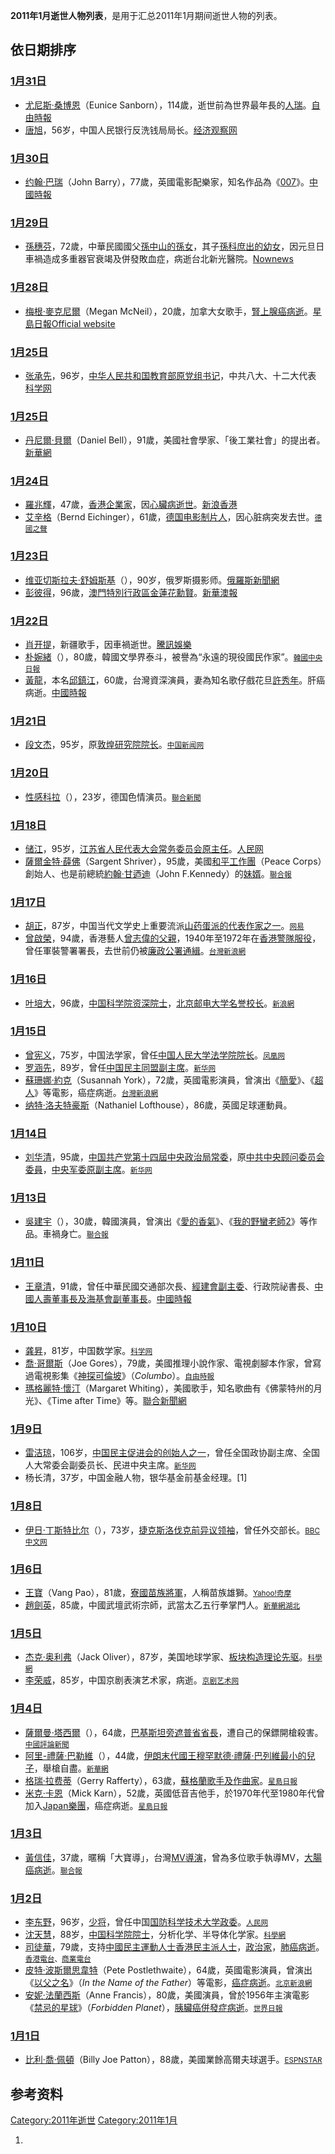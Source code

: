 <center>

</center>

**2011年1月逝世人物列表**，是用于汇总2011年1月期间逝世人物的列表。

## 依日期排序

### [1月31日](../Page/1月31日.md "wikilink")

  - [尤尼斯·桑博恩](../Page/尤尼斯·桑博恩.md "wikilink")（Eunice
    Sanborn），114歲，逝世前為世界最年長的[人瑞](../Page/人瑞.md "wikilink")。[自由時報](https://archive.is/20120715075045/http://iservice.libertytimes.com.tw/liveNews/news.php?no=459580&type=%E5%8D%B3%E6%99%82%E6%96%B0%E8%81%9E)
  - [唐旭](https://zh.wikipedia.org/wiki/唐旭 "wikilink")，56岁，中国人民银行反洗钱局局长。[经济观察网](http://www.eeo.com.cn/finance/other/2011/02/10/192893.shtml)

### [1月30日](../Page/1月30日.md "wikilink")

  - [约翰·巴瑞](../Page/约翰·巴瑞.md "wikilink")（John
    Barry），77歲，英國電影配樂家，知名作品為《[007](https://zh.wikipedia.org/wiki/007 "wikilink")》。[中國時報](http://news.chinatimes.com/world/130504/132011013100903.html)

### [1月29日](../Page/1月29日.md "wikilink")

  - [孫穗芬](../Page/孫穗芬.md "wikilink")，72歲，中華民國國父[孫中山的孫女](../Page/孫中山.md "wikilink")，其子[孫科庶出的幼女](../Page/孫科.md "wikilink")，因元旦日車禍造成多重器官衰竭及併發敗血症，病逝台北新光醫院。[Nownews](http://www.nownews.com/2011/01/29/91-2686000.htm)

### [1月28日](../Page/1月28日.md "wikilink")

  - [梅根·麥克尼爾](https://zh.wikipedia.org/wiki/梅根·麥克尼爾 "wikilink")（Megan
    McNeil），20歲，加拿大女歌手，[腎上腺癌病逝](https://zh.wikipedia.org/wiki/腎上腺癌 "wikilink")。[星島日報](https://web.archive.org/web/20111208121312/http://news.singtao.ca/toronto/realtimenews/details.php?IndexID=2784770)[Official
    website](http://www.willtosurvive.org/the-press-room/bios/megan-mcneil/)

### [1月25日](../Page/1月25日.md "wikilink")

  - [张承先](https://zh.wikipedia.org/wiki/张承先 "wikilink")，96岁，[中华人民共和国教育部原党组书记](../Page/中华人民共和国教育部.md "wikilink")，中共八大、十二大代表
    [科学网](http://news.sciencenet.cn/htmlnews/2011/2/243781.shtm?id=243781)

### [1月25日](../Page/1月25日.md "wikilink")

  - [丹尼爾·貝爾](https://zh.wikipedia.org/wiki/丹尼爾·貝爾 "wikilink")（Daniel
    Bell），91歲，美國社會學家、「後工業社會」的提出者。[新華網](http://news.xinhuanet.com/world/2011-01/30/c_121040445.htm)

### [1月24日](../Page/1月24日.md "wikilink")

  - [羅兆輝](../Page/羅兆輝.md "wikilink")，47歲，[香港企業家](../Page/香港.md "wikilink")，因[心臟病逝世](https://zh.wikipedia.org/wiki/心臟病 "wikilink")。[新浪香港](https://web.archive.org/web/20110808210335/http://news.sina.com.hk/news/5/1/1/1994839/1.html)
  - [艾辛格](https://zh.wikipedia.org/wiki/艾辛格\(人名\) "wikilink")（Bernd
    Eichinger），61歲，[德国电影制片人](../Page/德国.md "wikilink")，因心脏病突发去世。<small>[德國之聲](http://www.dw-world.com/dw/article/0,,14795814,00.html)</small>

### [1月23日](../Page/1月23日.md "wikilink")

  - [维亚切斯拉夫·舒姆斯基](https://zh.wikipedia.org/wiki/维亚切斯拉夫·舒姆斯基 "wikilink")（），90岁，俄罗斯摄影师。[俄羅斯新聞網](https://web.archive.org/web/20110305201220/http://www.rusnews.cn/eguoxinwen/eluosi_wenhua/20110124/42971542.html)
  - [彭彼得](https://zh.wikipedia.org/wiki/彭彼得 "wikilink")，96歲，[澳門特別行政區](https://zh.wikipedia.org/wiki/澳門特別行政區 "wikilink")[金蓮花勳賢](https://zh.wikipedia.org/wiki/金蓮花勳賢 "wikilink")。[新華澳報](https://web.archive.org/web/20110810004817/http://www.waou.com.mo/detail.asp?id=49834)

### [1月22日](../Page/1月22日.md "wikilink")

  - [肖开提](https://zh.wikipedia.org/wiki/肖开提 "wikilink")，新疆歌手，因車禍逝世。[騰訊娛樂](http://ent.qq.com/a/20110123/000111.htm#p=1)
  - [朴婉緒](https://zh.wikipedia.org/wiki/朴婉緒 "wikilink")（），80歲，韓國文學界泰斗，被譽為“永遠的現役國民作家”。<small>[韓國中央日報](http://chinese.joins.com/big5/article.do?method=detail&art_id=59393&category=002001)</small>
  - [黃龍](../Page/邱鎮江.md "wikilink")，本名[邱鎮江](../Page/邱鎮江.md "wikilink")，60歲，台灣資深演員，妻為知名歌仔戲花旦[許秀年](https://zh.wikipedia.org/wiki/許秀年 "wikilink")。肝癌病逝。[中國時報](https://web.archive.org/web/20140102081745/http://showbiz.chinatimes.com/2009Cti/Channel/Showbiz/showbiz-news-cnt/0%2C5020%2C110511%20112011012800025%2C00.html)

### [1月21日](https://zh.wikipedia.org/wiki/1月21日 "wikilink")

  - [段文杰](https://zh.wikipedia.org/wiki/段文杰 "wikilink")，95岁，原[敦煌研究院院长](../Page/敦煌研究院.md "wikilink")。<small>[中国新闻网](http://www.chinanews.com/tp/2011/01-23/2805820.shtml)</small>

### [1月20日](../Page/1月20日.md "wikilink")

  - [性感科拉](https://zh.wikipedia.org/wiki/性感科拉 "wikilink")（），23岁，德国色情演员。<small>[聯合新聞](https://web.archive.org/web/20110124202613/http://udn.com/NEWS/WORLD/WOR4/6111417.shtml)</small>

### [1月18日](../Page/1月18日.md "wikilink")

  - [储江](https://zh.wikipedia.org/wiki/储江 "wikilink")，95岁，[江苏省人民代表大会常务委员会原主任](../Page/江苏省人民代表大会常务委员会.md "wikilink")。[人民网](http://cpc.people.com.cn/GB/64093/87393/14316464.html)
  - [薩爾金特·薛佛](https://zh.wikipedia.org/wiki/薩爾金特·薛佛 "wikilink")（Sargent
    Shriver），95歲，美國[和平工作團](https://zh.wikipedia.org/wiki/和平工作團 "wikilink")（Peace
    Corps）創始人、也是前總統[約翰·甘迺迪](https://zh.wikipedia.org/wiki/約翰·甘迺迪 "wikilink")（John
    F.Kennedy）的[妹婿](https://zh.wikipedia.org/wiki/妹婿 "wikilink")。<small>[聯合報](http://udn.com/NEWS/WORLD/WOR6/6106638.shtml)</small>

### [1月17日](../Page/1月17日.md "wikilink")

  - [胡正](https://zh.wikipedia.org/wiki/胡正 "wikilink")，87岁，中国当代文学史上重要流派[山药蛋派的代表作家之一](https://zh.wikipedia.org/wiki/山药蛋派 "wikilink")。<small>[网易](http://news.163.com/11/0121/16/6QUE4SFS00014AED.html)</small>
  - [曾啟榮](../Page/曾啟榮.md "wikilink")，94歲，香港藝人[曾志偉的父親](../Page/曾志偉.md "wikilink")，1940年至1972年在[香港警隊服役](../Page/香港警務處.md "wikilink")，曾任軍裝警署署長，去世前仍被[廉政公署通緝](../Page/廉政公署_\(香港\).md "wikilink")。<span style="font-size:smaller;">[台灣新浪網](https://web.archive.org/web/20110512172812/http://news.sina.com.tw/article/20110118/4128021.html)</span>

### [1月16日](../Page/1月16日.md "wikilink")

  - [叶培大](../Page/叶培大.md "wikilink")，96歲，[中国科学院资深院士](../Page/中国科学院.md "wikilink")，[北京邮电大学名誉校长](../Page/北京邮电大学.md "wikilink")。<span style="font-size:smaller;">[新浪網](http://edu.sina.com.cn/l/2011-01-17/1408198918.shtml)</span>

### [1月15日](../Page/1月15日.md "wikilink")

  - [曾宪义](https://zh.wikipedia.org/wiki/曾宪义 "wikilink")，75岁，中国法学家，曾任[中国人民大学法学院院长](../Page/中国人民大学.md "wikilink")。<small>[凤凰网](http://news.ifeng.com/gundong/detail_2011_01/22/4402375_0.shtml)</small>
  - [罗涵先](https://zh.wikipedia.org/wiki/罗涵先 "wikilink")，89岁，曾任[中国民主同盟副主席](../Page/中国民主同盟.md "wikilink")。<small>[新华网](http://news.xinhuanet.com/politics/2011-01/21/c_121010155.htm)</small>
  - [蘇珊娜·約克](https://zh.wikipedia.org/wiki/蘇珊娜·約克 "wikilink")（Susannah
    York），72歲，英國電影演員，曾演出《[簡愛](https://zh.wikipedia.org/wiki/簡愛 "wikilink")》、《[超人](../Page/超人.md "wikilink")》等電影，癌症病逝。<span style="font-size:smaller;">[台灣新浪網](https://web.archive.org/web/20110614215715/http://news.sina.com.tw/article/20110118/4125838.html)</span>
  - [纳特·洛夫特豪斯](../Page/纳特·洛夫特豪斯.md "wikilink")（Nathaniel
    Lofthouse），86歲，英國足球運動員。

### [1月14日](../Page/1月14日.md "wikilink")

  - [刘华清](../Page/刘华清.md "wikilink")，95歲，[中国共产党第十四屆](../Page/中国共产党.md "wikilink")[中央政治局常委](https://zh.wikipedia.org/wiki/中央政治局常委 "wikilink")，原[中共中央顾问委员会委員](https://zh.wikipedia.org/wiki/中共中央顾问委员会 "wikilink")，[中央军委原副主席](https://zh.wikipedia.org/wiki/中央军委 "wikilink")。<span style="font-size:smaller;">[新华网](http://news.xinhuanet.com/politics/2011-01/14/c_12983209.htm)</span>

### [1月13日](../Page/1月13日.md "wikilink")

  - [吳建宇](https://zh.wikipedia.org/wiki/吳建宇 "wikilink")（），30歲，韓國演員，曾演出《[愛的香氣](https://zh.wikipedia.org/wiki/愛的香氣 "wikilink")》、《[我的野蠻老師2](https://zh.wikipedia.org/wiki/我的野蠻老師2 "wikilink")》等作品。車禍身亡。<span style="font-size:smaller;">[聯合報](https://web.archive.org/web/20110118000932/http://udn.com/NEWS/ENTERTAINMENT/ENT5/6097807.shtml)</span>

### [1月11日](../Page/1月11日.md "wikilink")

  - [王章清](https://zh.wikipedia.org/wiki/王章清 "wikilink")，91歲，曾任中華民國交通部次長、[經建會副主委](https://zh.wikipedia.org/wiki/經建會 "wikilink")、行政院祕書長、[中國人壽董事長及](https://zh.wikipedia.org/wiki/中國人壽 "wikilink")[海基會副董事長](https://zh.wikipedia.org/wiki/海基會 "wikilink")。[中國時報](https://web.archive.org/web/20110128084731/http://news.chinatimes.com/politics/11050201/112011012500127.html)

### [1月10日](../Page/1月10日.md "wikilink")

  - [龚昇](../Page/龚昇.md "wikilink")，81岁，中国数学家。<small>[科学网](http://news.sciencenet.cn/htmlnews/2011/1/242706.shtm?id=242706)</small>
  - [喬·哥爾斯](https://zh.wikipedia.org/wiki/喬·哥爾斯 "wikilink")（Joe
    Gores），79歲，美國推理小說作家、電視劇腳本作家，曾寫過電視影集《[神探可倫坡](https://zh.wikipedia.org/wiki/神探可倫坡 "wikilink")》（*Columbo*）。<span style="font-size:smaller;">[自由時報](https://web.archive.org/web/20110513204958/http://iservice.libertytimes.com.tw/liveNews/news.php?no=453790&type=%E5%8D%B3%E6%99%82%E6%96%B0%E8%81%9E)</span>
  - [瑪格麗特·懷汀](https://zh.wikipedia.org/wiki/瑪格麗特·懷汀 "wikilink")（Margaret
    Whiting），美國歌手，知名歌曲有《佛蒙特州的月光》、《Time after
    Time》等。[聯合新聞網](https://web.archive.org/web/20110117105630/http://udn.com/NEWS/ENTERTAINMENT/ENT4/6094210.shtml)

### [1月9日](../Page/1月9日.md "wikilink")

  - [雷洁琼](../Page/雷洁琼.md "wikilink")，106岁，[中国民主促进会的创始人之一](../Page/中国民主促进会.md "wikilink")，曾任全国政协副主席、全国人大常委会副委员长、民进中央主席。<span style="font-size:smaller;">[新华网](http://news.xinhuanet.com/politics/2011-01/09/c_12961187.htm)</span>
  - 杨长清，37岁，中国金融人物，银华基金前基金经理。\[1\]

### [1月8日](../Page/1月8日.md "wikilink")

  - [伊日·丁斯特比尔](https://zh.wikipedia.org/wiki/伊日·丁斯特比尔 "wikilink")（），73岁，[捷克斯洛伐克前异议领袖](https://zh.wikipedia.org/wiki/捷克斯洛伐克 "wikilink")，曾任外交部长。<span style="font-size:smaller;">[BBC中文网](http://www.bbc.co.uk/zhongwen/trad/world/2011/01/110108_brief_jiri_dienstbier.shtml)</span>

### [1月6日](../Page/1月6日.md "wikilink")

  - [王寶](https://zh.wikipedia.org/wiki/王寶 "wikilink")（Vang
    Pao），81歲，[寮國苗族將軍](https://zh.wikipedia.org/wiki/寮國 "wikilink")，人稱苗族雄獅。<span style="font-size:smaller;">[Yahoo\!奇摩](https://web.archive.org/web/20110112043132/http://tw.news.yahoo.com/article/url/d/a/110107/19/2kg3o.html)</span>
  - [趙劍英](https://zh.wikipedia.org/wiki/趙劍英 "wikilink")，85歲，中國武壇武術宗師，武當太乙五行拳掌門人。<span style="font-size:smaller;">[新華網湖北](http://www.hb.xinhuanet.com/newscenter/2011-01/07/content_21804916.htm)</span>

### [1月5日](../Page/1月5日.md "wikilink")

  - [杰克·奥利弗](https://zh.wikipedia.org/wiki/杰克·奥利弗 "wikilink")（Jack
    Oliver），87岁，美国地球学家、[板块构造理论先驱](https://zh.wikipedia.org/wiki/板块构造理论 "wikilink")。<small>[科學網](http://news.sciencenet.cn/htmlnews/2011/1/242839.shtm?id=242839)</small>
  - [李荣威](https://zh.wikipedia.org/wiki/李荣威 "wikilink")，85岁，中国京剧表演艺术家，病逝。<small>[京剧艺术网](http://www.jingju.com/jingjuxinwen/renwuxinwen/2011-01-06/1243.html)</small>

### [1月4日](../Page/1月4日.md "wikilink")

  - [薩爾曼·塔西爾](https://zh.wikipedia.org/wiki/薩爾曼·塔西爾 "wikilink")（），64歲，[巴基斯坦](../Page/巴基斯坦.md "wikilink")[旁遮普省省長](../Page/旁遮普省.md "wikilink")，遭自己的保鏢開槍殺害。<span style="font-size:smaller;">[中國評論新聞](http://www.chinareviewnews.com/doc/1015/6/1/0/101561049.html?coluid=70&kindid=1850&docid=101561049&mdate=0105155942)</span>
  - [阿里-禮薩·巴勒維](https://zh.wikipedia.org/wiki/阿里-禮薩·巴勒維 "wikilink")（），44歲，[伊朗末代國王](https://zh.wikipedia.org/wiki/伊朗 "wikilink")[穆罕默德·禮薩·巴列維最小的兒子](https://zh.wikipedia.org/wiki/穆罕默德·禮薩·巴列維 "wikilink")，舉槍自盡。<span style="font-size:smaller;">[新華網](http://news.xinhuanet.com/world/2011-01/06/c_12952684.htm)</span>
  - [格瑞·拉费蒂](https://zh.wikipedia.org/wiki/格瑞·拉费蒂 "wikilink")（Gerry
    Rafferty），63歲，[蘇格蘭](../Page/蘇格蘭.md "wikilink")[歌手及作曲家](../Page/歌手.md "wikilink")。<span style="font-size:smaller;">[星島日報](http://news.singtao.ca/toronto/2011-01-06/entertainment1294298735d2937142.html)</span>
  - [米克·卡恩](https://zh.wikipedia.org/wiki/米克·卡恩 "wikilink")（Mick
    Karn），52歲，英國低音吉他手，於1970年代至1980年代曾加入[Japan樂團](https://zh.wikipedia.org/wiki/Japan樂團 "wikilink")，癌症病逝。<span style="font-size:smaller;">[星島日報](http://news.singtao.ca/toronto/2011-01-06/entertainment1294298735d2937142.html)</span>

### [1月3日](../Page/1月3日.md "wikilink")

  - [黃信佳](https://zh.wikipedia.org/wiki/黃信佳 "wikilink")，37歲，暱稱「大寶導」，台灣[MV](https://zh.wikipedia.org/wiki/MV "wikilink")[導演](https://zh.wikipedia.org/wiki/導演 "wikilink")，曾為多位歌手執導MV，[大腸癌病逝](../Page/大腸癌.md "wikilink")。<span style="font-size:smaller;">[聯合報](https://web.archive.org/web/20110107045432/http://udn.com/NEWS/ENTERTAINMENT/ENT6/6074924.shtml)</span>

### [1月2日](../Page/1月2日.md "wikilink")

  - [李东野](https://zh.wikipedia.org/wiki/李东野 "wikilink")，96岁，[少将](../Page/少将.md "wikilink")，曾任中国[国防科学技术大学政委](https://zh.wikipedia.org/wiki/国防科学技术大学 "wikilink")。<small>[人民网](http://politics.people.com.cn/GB/77065/13785586.html)</small>
  - [沈天慧](https://zh.wikipedia.org/wiki/沈天慧 "wikilink")，88岁，[中国科学院院士](../Page/中国科学院院士.md "wikilink")，分析化学、半导体化学家。<small>[科學網](http://news.sciencenet.cn/htmlnews/2011/1/242526.shtm?id=242526)</small>
  - [司徒華](../Page/司徒華.md "wikilink")，79歲，支持[中國民主運動人士](https://zh.wikipedia.org/wiki/中國民主運動 "wikilink")[香港民主派人士](https://zh.wikipedia.org/wiki/香港民主派 "wikilink")，[政治家](../Page/政治家.md "wikilink")，[肺癌病逝](../Page/肺癌.md "wikilink")。<span style="font-size:smaller;">[香港電台](http://rthk.hk/rthk/news/expressnews/news.htm?expressnews&20110102&55&723891)、[商業電台](http://www.881903.com/Page/ZH-TW/newsdetail.aspx?ItemId=316849&csid=261_341)</span>
  - [皮特·波斯爾思韋特](../Page/彼得·普斯特李威.md "wikilink")（Pete
    Postlethwaite），64歲，英國電影演員，曾演出《[以父之名](../Page/以父之名.md "wikilink")》（*In
    the Name of the
    Father*）等電影，[癌症病逝](../Page/癌症.md "wikilink")。<span style="font-size:smaller;">[北京新浪網](https://web.archive.org/web/20110614215654/http://news.sina.com.tw/article/20110105/4089310.html)</span>
  - [安妮·法蘭西斯](https://zh.wikipedia.org/wiki/安妮·法蘭西斯 "wikilink")（Anne
    Francis），80歲，美國演員，曾於1956年主演電影《[禁忌的星球](https://zh.wikipedia.org/wiki/禁忌的星球 "wikilink")》（*Forbidden
    Planet*），[胰臟癌併發症病逝](https://zh.wikipedia.org/wiki/胰臟癌 "wikilink")。<span style="font-size:smaller;">[世界日報](https://web.archive.org/web/20110108135817/http://udn.com/NEWS/ENTERTAINMENT/ENT4/6076283.shtml)</span>

### [1月1日](../Page/1月1日.md "wikilink")

  - [比利·喬·佩頓](https://zh.wikipedia.org/wiki/比利·喬·佩頓 "wikilink")（Billy
    Joe
    Patton），88歲，美國業餘高爾夫球選手。<span style="font-size:smaller;">[ESPNSTAR](https://web.archive.org/web/20110905182936/http://www.espnstar.com.tw/news/golf/2011/0103/194406.htm)</span>

## 参考资料

[Category:2011年逝世](https://zh.wikipedia.org/wiki/Category:2011年逝世 "wikilink")
[Category:2011年1月](https://zh.wikipedia.org/wiki/Category:2011年1月 "wikilink")

1.